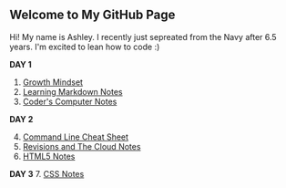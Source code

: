 ## Welcome to My GitHub Page

Hi! My name is Ashley. I recently just sepreated from the Navy after 6.5 years. I'm excited to lean how to code :)


**DAY 1**

1. [Growth Mindset](https://ashcaz.github.io/learning-journal/Growthmindset)
2. [Learning Markdown Notes](https://ashcaz.github.io/learning-journal/learn-markdown)
3. [Coder's Computer Notes](https://ashcaz.github.io/learning-journal/coders-computer)

**DAY 2**

4. [Command Line Cheat Sheet](https://ashcaz.github.io/learning-journal/CommandLineCS)
5. [Revisions and The Cloud Notes](https://ashcaz.github.io/learning-journal/Revisionsandthecloud)
6. [HTML5 Notes](https://ashcaz.github.io/learning-journal/HTML-notes)

**DAY 3**
7. [CSS Notes](https://ashcaz.github.io/learning-journal/CSS-notes)